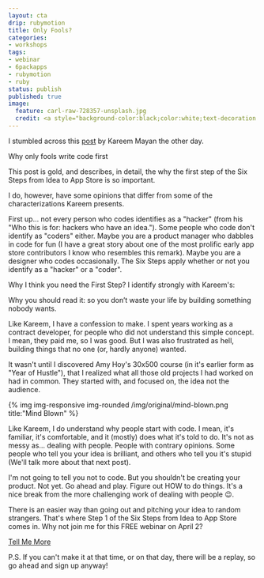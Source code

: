```yaml
---
layout: cta
drip: rubymotion
title: Only Fools?
categories:
- workshops
tags:
- webinar
- 6packapps
- rubymotion
- ruby
status: publish
published: true
image:
  feature: carl-raw-728357-unsplash.jpg
  credit: <a style="background-color:black;color:white;text-decoration:none;padding:4px 6px;font-family:-apple-system, BlinkMacSystemFont, &quot;San Francisco&quot;, &quot;Helvetica Neue&quot;, Helvetica, Ubuntu, Roboto, Noto, &quot;Segoe UI&quot;, Arial, sans-serif;font-size:12px;font-weight:bold;line-height:1.2;display:inline-block;border-radius:3px" href="https://unsplash.com/@carltraw?utm_medium=referral&amp;utm_campaign=photographer-credit&amp;utm_content=creditBadge" target="_blank" rel="noopener noreferrer" title="Download free do whatever you want high-resolution photos from Carl Raw"><span style="display:inline-block;padding:2px 3px"><svg xmlns="http://www.w3.org/2000/svg" style="height:12px;width:auto;position:relative;vertical-align:middle;top:-2px;fill:white" viewBox="0 0 32 32"><title>unsplash-logo</title><path d="M10 9V0h12v9H10zm12 5h10v18H0V14h10v9h12v-9z"></path></svg></span><span style="display:inline-block;padding:2px 3px">Carl Raw</span></a>
---
```


I stumbled across this [post](http://blog.reemer.com/why-only-fools-write-code-first) by 
Kareem Mayan the other day. 

Why only fools write code first 

This post is gold, and describes, in detail, the why the first step of the Six Steps from 
Idea to App Store is so important.

I do, however, have some opinions that differ from some of the characterizations Kareem 
presents.  

First up... not every person who codes identifies as a "hacker" (from his "Who this is 
for: hackers who have an idea."). Some people who code don't identify as "coders" either. 
Maybe you are a product manager who dabbles in code for fun (I have a great story about 
one of the most prolific early app store contributors I know who resembles this remark).
Maybe you are a designer who codes occasionally. The Six Steps apply whether or not you 
identify as a "hacker" or a "coder".

Why I think you need the First Step? I identify strongly with Kareem's:
 
Why you should read it: so you don’t waste your life by building something nobody wants.

Like Kareem, I have a confession to make.  I spent years working as a contract developer, 
for people who did not understand this simple concept. I mean, they paid me, so I was 
good. But I was also frustrated as hell, building things that no one (or, hardly anyone)
wanted.

It wasn't until I discovered Amy Hoy's 30x500 course (in it's earlier form as "Year of 
Hustle"), that I realized what all those old projects I had worked on had in common. They 
started with, and focused on, the idea not the audience.
  
<div class="row">
  <div class="col-md-offset-2 col-lg-8">
    {% img img-responsive img-rounded /img/original/mind-blown.png title:"Mind Blown" %}
  </div>
</div>
 
Like Kareem, I do understand why people start with code. I mean, it's familiar, 
it's comfortable, and it (mostly) does what it's told to do. It's not as messy as... 
dealing with people. People with contrary opinions. Some people who tell you your idea 
is brilliant, and others who tell you it's stupid (We'll talk more about that next post).

I'm not going to tell you not to code. But you shouldn't be creating your product. Not yet. 
Go ahead and play. Figure out HOW to do things. It's a nice break from the more challenging 
work of dealing with people 😉. 

There is an easier way than going out and pitching your idea to random strangers. That's 
where Step 1 of the Six Steps from Idea to App Store comes in. Why not join me for this
FREE webinar on April 2?

<a href="http://6packapps.io" class="btn btn-sm center">Tell Me More</a>

P.S. If you can't make it at that time, or on that day, there will be a replay, so go
ahead and sign up anyway!